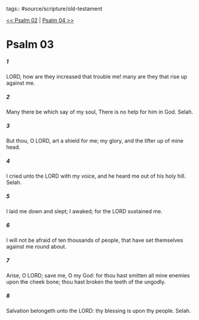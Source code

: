 tags:: #source/scripture/old-testament

[<< Psalm 02](source/scripture/old-testament/19_Psalms/Psalm_02.md) | [Psalm 04 >>](source/scripture/old-testament/19_Psalms/Psalm_04.md)

# Psalm 03

##### 1

LORD, how are they increased that trouble me! many are they that rise up against me.

##### 2

Many there be which say of my soul, There is no help for him in God. Selah.

##### 3

But thou, O LORD, art a shield for me; my glory, and the lifter up of mine head.

##### 4

I cried unto the LORD with my voice, and he heard me out of his holy hill. Selah.

##### 5

I laid me down and slept; I awaked; for the LORD sustained me.

##### 6

I will not be afraid of ten thousands of people, that have set themselves against me round about.

##### 7

Arise, O LORD; save me, O my God: for thou hast smitten all mine enemies upon the cheek bone; thou hast broken the teeth of the ungodly.

##### 8

Salvation belongeth unto the LORD: thy blessing is upon thy people. Selah.
